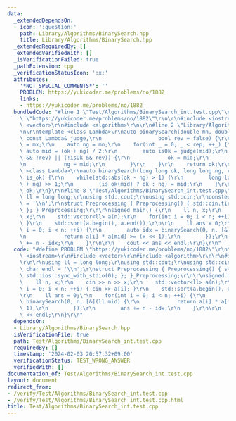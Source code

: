 ```yaml
---
data:
  _extendedDependsOn:
  - icon: ':question:'
    path: Library/Algorithms/BinarySearch.hpp
    title: Library/Algorithms/BinarySearch.hpp
  _extendedRequiredBy: []
  _extendedVerifiedWith: []
  _isVerificationFailed: true
  _pathExtension: cpp
  _verificationStatusIcon: ':x:'
  attributes:
    '*NOT_SPECIAL_COMMENTS*': ''
    PROBLEM: https://yukicoder.me/problems/no/1882
    links:
    - https://yukicoder.me/problems/no/1882
  bundledCode: "#line 1 \"Test/Algorithms/BinarySearch_int.test.cpp\"\n#define PROBLEM\
    \ \"https://yukicoder.me/problems/no/1882\"\r\n\r\n#include <iostream>\r\n#include\
    \ <vector>\r\n#include <algorithm>\r\n\r\n#line 2 \"Library/Algorithms/BinarySearch.hpp\"\
    \n\r\ntemplate <class Lambda>\r\nauto binarySearch(double mn, double mx, int rep,\
    \ const Lambda& judge,\r\n                  bool rev = false) {\r\n    auto ok\
    \ = mx;\r\n    auto ng = mn;\r\n    for(int _ = 0; _ < rep; ++_) {\r\n       \
    \ auto mid = (ok + ng) / 2;\r\n        auto isOk = judge(mid);\r\n        if((isOk\
    \ && !rev) || (!isOk && rev)) {\r\n            ok = mid;\r\n        } else {\r\
    \n            ng = mid;\r\n        }\r\n    }\r\n    return ok;\r\n}\r\n\r\ntemplate\
    \ <class Lambda>\r\nauto binarySearch(long long ok, long long ng, const Lambda&\
    \ is_ok) {\r\n    while(std::abs(ok - ng) > 1) {\r\n        long long mid = (ok\
    \ + ng) >> 1;\r\n        (is_ok(mid) ? ok : ng) = mid;\r\n    }\r\n    return\
    \ ok;\r\n}\r\n#line 8 \"Test/Algorithms/BinarySearch_int.test.cpp\"\n\r\nusing\
    \ ll = long long;\r\nusing std::cout;\r\nusing std::cin;\r\nconstexpr char endl\
    \ = '\\n';\r\nstruct Preprocessing { Preprocessing() { std::cin.tie(0); std::ios::sync_with_stdio(0);\
    \ }; }_Preprocessing;\r\n\r\nsigned main() {\r\n    ll n, x;\r\n    cin >> n >>\
    \ x;\r\n    std::vector<ll> a(n);\r\n    for(int i = 0; i < n; ++i) { cin >> a[i];\
    \ }\r\n    std::sort(a.begin(), a.end());\r\n\r\n    ll ans = 0;\r\n    for(int\
    \ i = 0; i < n; ++i) {\r\n        auto idx = binarySearch(0, n, [&](ll mid) {\r\
    \n            return a[i] * a[mid] >= (x << 1);\r\n        });\r\n        ans\
    \ += n - idx;\r\n    }\r\n\r\n    cout << ans << endl;\r\n}\r\n"
  code: "#define PROBLEM \"https://yukicoder.me/problems/no/1882\"\r\n\r\n#include\
    \ <iostream>\r\n#include <vector>\r\n#include <algorithm>\r\n\r\n#include \"./../../Library/Algorithms/BinarySearch.hpp\"\
    \r\n\r\nusing ll = long long;\r\nusing std::cout;\r\nusing std::cin;\r\nconstexpr\
    \ char endl = '\\n';\r\nstruct Preprocessing { Preprocessing() { std::cin.tie(0);\
    \ std::ios::sync_with_stdio(0); }; }_Preprocessing;\r\n\r\nsigned main() {\r\n\
    \    ll n, x;\r\n    cin >> n >> x;\r\n    std::vector<ll> a(n);\r\n    for(int\
    \ i = 0; i < n; ++i) { cin >> a[i]; }\r\n    std::sort(a.begin(), a.end());\r\n\
    \r\n    ll ans = 0;\r\n    for(int i = 0; i < n; ++i) {\r\n        auto idx =\
    \ binarySearch(0, n, [&](ll mid) {\r\n            return a[i] * a[mid] >= (x <<\
    \ 1);\r\n        });\r\n        ans += n - idx;\r\n    }\r\n\r\n    cout << ans\
    \ << endl;\r\n}\r\n"
  dependsOn:
  - Library/Algorithms/BinarySearch.hpp
  isVerificationFile: true
  path: Test/Algorithms/BinarySearch_int.test.cpp
  requiredBy: []
  timestamp: '2024-02-03 20:57:32+09:00'
  verificationStatus: TEST_WRONG_ANSWER
  verifiedWith: []
documentation_of: Test/Algorithms/BinarySearch_int.test.cpp
layout: document
redirect_from:
- /verify/Test/Algorithms/BinarySearch_int.test.cpp
- /verify/Test/Algorithms/BinarySearch_int.test.cpp.html
title: Test/Algorithms/BinarySearch_int.test.cpp
---
```

